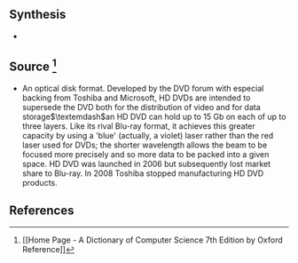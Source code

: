 ## Synthesis
- 
## Source [^1]
- An optical disk format. Developed by the DVD forum with especial backing from Toshiba and Microsoft, HD DVDs are intended to supersede the DVD both for the distribution of video and for data storage$\textemdash$an HD DVD can hold up to 15 Gb on each of up to three layers. Like its rival Blu-ray format, it achieves this greater capacity by using a 'blue' (actually, a violet) laser rather than the red laser used for DVDs; the shorter wavelength allows the beam to be focused more precisely and so more data to be packed into a given space. HD DVD was launched in 2006 but subsequently lost market share to Blu-ray. In 2008 Toshiba stopped manufacturing HD DVD products.
## References

[^1]: [[Home Page - A Dictionary of Computer Science 7th Edition by Oxford Reference]]